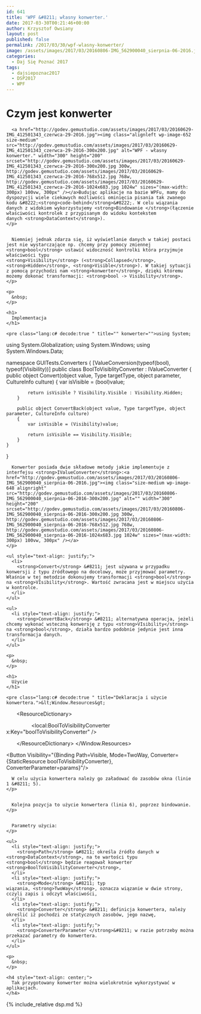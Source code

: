 ```yaml
---
id: 641
title: 'WPF &#8211; własny konwerter.'
date: 2017-03-30T00:21:46+00:00
author: Krzysztof Owsiany
layout: post
published: false
permalink: /2017/03/30/wpf-wlasny-konwerter/
image: /assets/images/2017/03/20160806-IMG_562900040_sierpnia-06-2016.jpg
categories:
  - Daj Się Poznać 2017
tags:
  - dajsiepoznac2017
  - DSP2017
  - WPF
---
```

<div id="dslc-theme-content">
  <div id="dslc-theme-content-inner">
    <h1>
      Czym jest konwerter
    </h1>
    

      <a href="http://godev.gemustudio.com/assets/images/2017/03/20160629-IMG_412501343_czerwca-29-2016.jpg"><img class="alignleft wp-image-652 size-medium" src="http://godev.gemustudio.com/assets/images/2017/03/20160629-IMG_412501343_czerwca-29-2016-300x200.jpg" alt="WPF - własny konwerter." width="300" height="200" srcset="http://godev.gemustudio.com/assets/images/2017/03/20160629-IMG_412501343_czerwca-29-2016-300x200.jpg 300w, http://godev.gemustudio.com/assets/images/2017/03/20160629-IMG_412501343_czerwca-29-2016-768x512.jpg 768w, http://godev.gemustudio.com/assets/images/2017/03/20160629-IMG_412501343_czerwca-29-2016-1024x683.jpg 1024w" sizes="(max-width: 300px) 100vw, 300px" /></a>Budując aplikacje na bazie WPFu, mamy do dyspozycji wiele ciekawych możliwości ominięcia pisania tak zwanego kodu &#8222;<strong>code-behind</strong>&#8222;. W celu wiązania danych z widokiem wykorzystujemy <strong>Bindowanie </strong>(łączenie właściwości kontrolek z przypisanym do widoku kontekstem danych <strong>DataContext</strong>).
    </p>
    

      Niemniej jednak zdarza się, iż wyświetlanie danych w takiej postaci jest nie wystarczające np. chcemy przy pomocy zmiennej <strong>bool</strong> ustawić widoczność kontrolki która przyjmuje właściwości typu <strong>Visibility</strong> (<strong>Collapsed</strong>, <strong>Hidden</strong>, <strong>Visible</strong>). W takiej sytuacji z pomocą przychodzi nam <strong>konwerter</strong>, dzięki któremu możemy dokonać transformacji: <strong>bool -> Visibility</strong>.
    </p>
    
    <p>
      &nbsp;
    </p>
    
    <h1>
      Implementacja
    </h1>
    
    <pre class="lang:c# decode:true " title="" konwerter="">using System;
using System.Globalization;
using System.Windows;
using System.Windows.Data;

namespace GUITests.Converters
{
	[ValueConversion(typeof(bool), typeof(Visibility))]
	public class BoolToVisiblityConverter : IValueConverter
	{
		public object Convert(object value, Type targetType, object parameter, CultureInfo culture)
		{
			var isVisible = (bool)value;

			return isVisible ? Visibility.Visible : Visibility.Hidden;
		}

		public object ConvertBack(object value, Type targetType, object parameter, CultureInfo culture)
		{
			var isVisible = (Visibility)value;

			return isVisible == Visibility.Visible;
		}
	}
}</pre>
    

      Konwerter posiada dwie składowe metody jakie implementuje z interfejsu <strong>IValueConverter</strong>:<a href="http://godev.gemustudio.com/assets/images/2017/03/20160806-IMG_562900040_sierpnia-06-2016.jpg"><img class="size-medium wp-image-648 alignright" src="http://godev.gemustudio.com/assets/images/2017/03/20160806-IMG_562900040_sierpnia-06-2016-300x200.jpg" alt="" width="300" height="200" srcset="http://godev.gemustudio.com/assets/images/2017/03/20160806-IMG_562900040_sierpnia-06-2016-300x200.jpg 300w, http://godev.gemustudio.com/assets/images/2017/03/20160806-IMG_562900040_sierpnia-06-2016-768x512.jpg 768w, http://godev.gemustudio.com/assets/images/2017/03/20160806-IMG_562900040_sierpnia-06-2016-1024x683.jpg 1024w" sizes="(max-width: 300px) 100vw, 300px" /></a>
    </p>
    
    <ul style="text-align: justify;">
      <li>
        <strong>Convert</strong> &#8211; jest używana w przypadku konwersji z typu źródłowego na docelowy, może przyjmować parametry. Właśnie w tej metodzie dokonujemy transformacji <strong>bool</strong> na <strong>VIsibility</strong>. Wartość zwracana jest w miejscu użycia w kontrolce.
      </li>
    </ul>
    
    <ul>
      <li style="text-align: justify;">
        <strong>ConvertBack</strong> &#8211; alternatywna operacja, jeżeli chcemy wykonać wsteczną konwersję z typu <strong>VIsibility</strong> na <strong>bool</strong>, działa bardzo podobnie jedynie jest inna transformacja danych.
      </li>
    </ul>
    
    <p>
      &nbsp;
    </p>
    
    <h1>
      Użycie
    </h1>
    
    <pre class="lang:c# decode:true " title="Deklaracja i użycie konwertera.">&lt;Window.Resources&gt;

       &lt;ResourceDictionary&gt;

                 &lt;local:BoolToVisibilityConverter x:Key="boolToVisibilityConverter" /&gt;

       &lt;/ResourceDictionary&gt;
&lt;/Window.Resources&gt;

&lt;Button Visibility="{Binding Path=Visible, Mode=TwoWay, Converter={StaticResource boolToVisibilityConverter}, ConverterParameter=params}"/&gt;</pre>
    

      W celu użycia konwertera należy go załadować do zasobów okna (linie 1 &#8211; 5).
    </p>
    

      Kolejna pozycja to użycie konwertera (linia 6), poprzez bindowanie.
    </p>
    

      Parametry użycia:
    </p>
    
    <ul>
      <li style="text-align: justify;">
        <strong>Path</strong> &#8211; określa źródło danych w <strong>DataContext</strong>, na te wartości typu <strong>bool</strong> będzie reagował konwerter <strong>BoolToVisibilityConverter</strong>,
      </li>
      <li style="text-align: justify;">
        <strong>Mode</strong> &#8211; typ wiązania, <strong>TwoWay</strong>, oznacza wiązanie w dwie strony, cczyli zapis i odczyt właściwości,
      </li>
      <li style="text-align: justify;">
        <strong>Converter</strong> &#8211; definicja konwertera, należy określić iż pochodzi ze statycznych zasobów, jego nazwę,
      </li>
      <li style="text-align: justify;">
        <strong>ConverterParameter </strong>&#8211; w razie potrzeby można przekazać parametry do konwertera.
      </li>
    </ul>
    
    <p>
      &nbsp;
    </p>
    
    <h4 style="text-align: center;">
      Tak przygotowany konwerter można wielokrotnie wykorzystywać w aplikacjach.
    </h4>
{% include_relative dsp.md %}